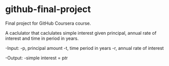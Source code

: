 # github-final-project
Final project for GitHub Coursera course.

A caclulator that caclulates simple interest given principal, annual rate of interest and time in period in years.

-Input:
  -p, principal amount
  -t, time period in years
  -r, annual rate of interest
  
-Output:
  -simple interest = p*t*r
